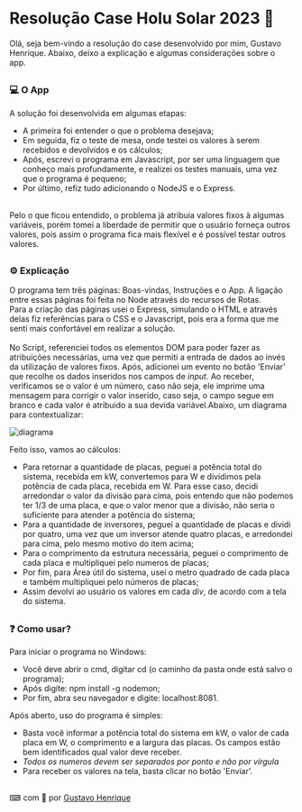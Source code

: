 # Resolução Case Holu Solar 2023 🌅

Olá, seja bem-vindo a resolução do case desenvolvido por mim, Gustavo Henrique. Abaixo, deixo a explicação e algumas considerações sobre o app. 
##
### 💻 O App
A solução foi desenvolvida em algumas etapas:
- A primeira foi entender o que o problema desejava;
- Em seguida, fiz o teste de mesa, onde testei os valores à serem recebidos e devolvidos e os cálculos;
- Após, escrevi o programa em Javascript, por ser uma linguagem que conheço mais profundamente, e realizei os testes manuais, uma vez que o programa é pequeno;
- Por último, refiz tudo adicionando o NodeJS e o Express.
<br>
Pelo o que ficou entendido, o problema já atribuia valores fixos à algumas variáveis, porém tomei a liberdade de permitir que o usuário forneça outros valores, pois assim o programa fica mais flexível e é possível testar outros valores.

##
### ⚙ Explicação
O programa tem três páginas: Boas-vindas, Instruções e o App. A ligação entre essas páginas foi feita no Node através do recursos de Rotas.<br>
Para a criação das páginas usei o Express, simulando o HTML e através delas fiz referências para o CSS e o Javascript, pois era a forma que me senti mais confortável em realizar a solução.
<br><br>
No Script, referenciei todos os elementos DOM para poder fazer as atribuições necessárias, uma vez que permiti a entrada de dados ao invés da utilização de valores fixos. Após, adicionei um evento no botão 'Enviar' que recolhe os dados inseridos nos campos de _input_. Ao receber, verificamos se o valor é um número, caso não seja, ele imprime uma mensagem para corrigir o valor inserido, caso seja, o campo segue em branco e cada valor é atribuido a sua devida variável.Abaixo, um diagrama para contextualizar:

![diagrama](https://github.com/1910gstv/case-holu/assets/99301277/c0f72823-02f5-48e4-a47b-0e33dc103af2)


Feito isso, vamos ao cálculos:
- Para retornar a quantidade de placas, peguei a potência total do sistema, recebida em kW, convertemos para W e dividimos pela potência de cada placa, recebida em W. Para esse caso, decidi arredondar o valor da divisão para cima, pois entendo que não podemos ter 1/3 de uma placa, e que o valor menor que a divisão, não seria o suficiente para atender a potência do sistema;
- Para a quantidade de inversores, peguei a quantidade de placas e dividi por quatro, uma vez que um inversor atende quatro placas, e arredondei para cima, pelo mesmo motivo do item acima;
- Para o comprimento da estrutura necessária, peguei o comprimento de cada placa e multipliquei pelo numeros de placas;
- Por fim, para Área útil do sistema, usei o metro quadrado de cada placa e também multipliquei pelo números de placas;
- Assim devolvi ao usuário os valores em cada _div_, de acordo com a tela do sistema.

##

### ❓ Como usar?

Para iniciar o programa no Windows: 
- Você deve abrir o cmd, digitar cd (o caminho da pasta onde está salvo o programa); 
- Após digite: npm install -g nodemon;
-  Por fim, abra seu navegador e digite: localhost:8081.

Após aberto, uso do programa é simples: 
- Basta você informar a potência total do sistema em kW, o valor de cada placa em W, o comprimento e a largura das placas. Os campos estão bem identificados qual valor deve receber.
- *Todos os numeros devem ser separados por ponto e não por vírgula* 
- Para receber os valores na tela, basta clicar no botão 'Enviar'.

## 
⌨ com 🤍 por [Gustavo Henrique](https://github.com/1910gstv)
